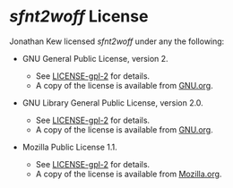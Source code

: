 # *sfnt2woff* License
Jonathan Kew licensed *sfnt2woff* under any the following:

* GNU General Public License, version 2.
  * See [LICENSE-gpl-2](https://github.com/TheJessieKirk/sfnt2woff/blob/main/LICENSE-gpl-2) for details.
  * A copy of the license is available from [GNU.org](https://www.gnu.org/licenses/old-licenses/gpl-2.0.html).

* GNU Library General Public License, version 2.0.
  * See [LICENSE-gpl-2](https://github.com/TheJessieKirk/sfnt2woff/blob/main/LICENSE-lgpl-2-0) for details.
  * A copy of the license is available from [GNU.org](https://www.gnu.org/licenses/old-licenses/lgpl-2.0.html).

* Mozilla Public License 1.1.
  * See [LICENSE-gpl-2](https://github.com/TheJessieKirk/sfnt2woff/blob/main/LICENSE-mpl-1-1) for details.
  * A copy of the license is available from [Mozilla.org](https://www.mozilla.org/en-US/MPL/1.1/).
